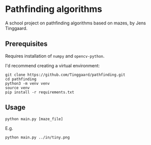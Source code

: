 # Pathfinding algorithms
A school project on pathfinding algorithms based on mazes, by Jens Tinggaard.

## Prerequisites
Requires installation of `numpy` and `opencv-python`.

I'd recommend creating a virtual environment:
```shell
git clone https://github.com/Tinggaard/pathfinding.git
cd pathfinding
python3 -m venv venv
source venv
pip install -r requirements.txt
```

## Usage
```shell
python main.py [maze_file]
```
E.g.
```shell
python main.py ../in/tiny.png
```
